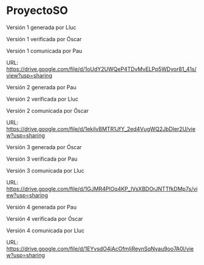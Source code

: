 # ProyectoSO
Versión 1 generada por Lluc

Versión 1 verificada por Óscar

Versión 1 comunicada por Pau

URL: https://drive.google.com/file/d/1oUdY2UWQeP4TDvMvELPp5WDyor81_41s/view?usp=sharing

Versión 2 generada por Pau

Versión 2 verificada por Lluc

Versión 2 comunicada por Óscar

URL: https://drive.google.com/file/d/1ekilvBMTR1JfY_2ed4VugWQ2JbDIer2U/view?usp=sharing

Versión 3 generada por Óscar

Versión 3 verificada por Pau

Versión 3 comunicada por Lluc

URL: https://drive.google.com/file/d/1GJMR4PlOq4KP_IVsXBDOrJNTTfkDMp7s/view?usp=sharing

Versión 4 generada por Pau

Versión 4 verificada por Óscar

Versión 4 comunicada por Lluc

URL: https://drive.google.com/file/d/1EYvsdO4jAcOfmIjReynSqNyau9oo7A0l/view?usp=sharing

